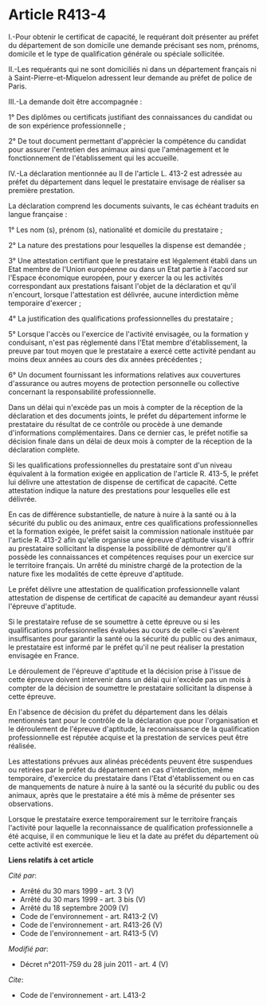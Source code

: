 # Article R413-4

I.-Pour obtenir le certificat de capacité, le requérant doit présenter au préfet du département de son domicile une demande
précisant ses nom, prénoms, domicile et le type de qualification générale ou spéciale sollicitée. 

II.-Les requérants qui ne sont domiciliés ni dans un département français ni à Saint-Pierre-et-Miquelon adressent leur
demande au préfet de police de Paris. 

III.-La demande doit être accompagnée : 

1° Des diplômes ou certificats justifiant des connaissances du candidat ou de son expérience professionnelle ; 

2° De tout document permettant d'apprécier la compétence du candidat pour assurer l'entretien des animaux ainsi que
l'aménagement et le fonctionnement de l'établissement qui les accueille. 

IV.-La déclaration mentionnée au II de l'article L. 413-2 est adressée au préfet du département dans lequel le prestataire
envisage de réaliser sa première prestation. 

La déclaration comprend les documents suivants, le cas échéant traduits en langue française : 

1° Les nom (s), prénom (s), nationalité et domicile du prestataire ; 

2° La nature des prestations pour lesquelles la dispense est demandée ; 

3° Une attestation certifiant que le prestataire est légalement établi dans un Etat membre de l'Union européenne ou dans un
Etat partie à l'accord sur l'Espace économique européen, pour y exercer la ou les activités correspondant aux prestations
faisant l'objet de la déclaration et qu'il n'encourt, lorsque l'attestation est délivrée, aucune interdiction même temporaire
d'exercer ; 

4° La justification des qualifications professionnelles du prestataire ; 

5° Lorsque l'accès ou l'exercice de l'activité envisagée, ou la formation y conduisant, n'est pas réglementé dans l'Etat
membre d'établissement, la preuve par tout moyen que le prestataire a exercé cette activité pendant au moins deux années au
cours des dix années précédentes ; 

6° Un document fournissant les informations relatives aux couvertures d'assurance ou autres moyens de protection personnelle
ou collective concernant la responsabilité professionnelle. 

Dans un délai qui n'excède pas un mois à compter de la réception de la déclaration et des documents joints, le préfet du
département informe le prestataire du résultat de ce contrôle ou procède à une demande d'informations complémentaires. Dans
ce dernier cas, le préfet notifie sa décision finale dans un délai de deux mois à compter de la réception de la déclaration
complète.

Si les qualifications professionnelles du prestataire sont d'un niveau équivalent à la formation exigée en application de
l'article R. 413-5, le préfet lui délivre une attestation de dispense de certificat de capacité. Cette attestation indique la
nature des prestations pour lesquelles elle est délivrée. 

En cas de différence substantielle, de nature à nuire à la santé ou à la sécurité du public ou des animaux, entre ces
qualifications professionnelles et la formation exigée, le préfet saisit la commission nationale instituée par l'article R.
413-2 afin qu'elle organise une épreuve d'aptitude visant à offrir au prestataire sollicitant la dispense la possibilité de
démontrer qu'il possède les connaissances et compétences requises pour un exercice sur le territoire français. Un arrêté du
ministre chargé de la protection de la nature fixe les modalités de cette épreuve d'aptitude. 

Le préfet délivre une attestation de qualification professionnelle valant attestation de dispense de certificat de capacité
au demandeur ayant réussi l'épreuve d'aptitude.

Si le prestataire refuse de se soumettre à cette épreuve ou si les qualifications professionnelles évaluées au cours de
celle-ci s'avèrent insuffisantes pour garantir la santé ou la sécurité du public ou des animaux, le prestataire est informé
par le préfet qu'il ne peut réaliser la prestation envisagée en France. 

Le déroulement de l'épreuve d'aptitude et la décision prise à l'issue de cette épreuve doivent intervenir dans un délai qui
n'excède pas un mois à compter de la décision de soumettre le prestataire sollicitant la dispense à cette épreuve. 

En l'absence de décision du préfet du département dans les délais mentionnés tant pour le contrôle de la déclaration que pour
l'organisation et le déroulement de l'épreuve d'aptitude, la reconnaissance de la qualification professionnelle est réputée
acquise et la prestation de services peut être réalisée. 

Les attestations prévues aux alinéas précédents peuvent être suspendues ou retirées par le préfet du département en cas
d'interdiction, même temporaire, d'exercice du prestataire dans l'Etat d'établissement ou en cas de manquements de nature à
nuire à la santé ou la sécurité du public ou des animaux, après que le prestataire a été mis à même de présenter ses
observations. 

Lorsque le prestataire exerce temporairement sur le territoire français l'activité pour laquelle la reconnaissance de
qualification professionnelle a été acquise, il en communique le lieu et la date au préfet du département où cette activité
est exercée.

**Liens relatifs à cet article**

_Cité par_:

  - Arrêté du 30 mars 1999 - art. 3 (V)
  - Arrêté du 30 mars 1999 - art. 3 bis (V)
  - Arrêté du 18 septembre 2009 (V)
  - Code de l'environnement - art. R413-2 (V)
  - Code de l'environnement - art. R413-26 (V)
  - Code de l'environnement - art. R413-5 (V)

_Modifié par_:

  - Décret n°2011-759 du 28 juin 2011 - art. 4 (V)

_Cite_:

  - Code de l'environnement - art. L413-2
